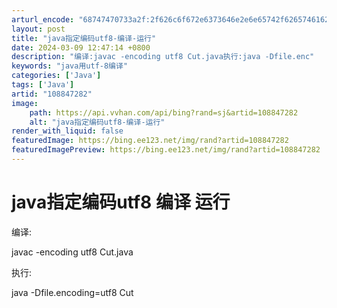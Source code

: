 ```yaml
---
arturl_encode: "68747470733a2f:2f626c6f672e6373646e2e6e65742f6265746162657272792f:61727469636c652f64657461696c732f313038383437323832"
layout: post
title: "java指定编码utf8-编译-运行"
date: 2024-03-09 12:47:14 +0800
description: "编译:javac -encoding utf8 Cut.java执行:java -Dfile.enc"
keywords: "java用utf-8编译"
categories: ['Java']
tags: ['Java']
artid: "108847282"
image:
    path: https://api.vvhan.com/api/bing?rand=sj&artid=108847282
    alt: "java指定编码utf8-编译-运行"
render_with_liquid: false
featuredImage: https://bing.ee123.net/img/rand?artid=108847282
featuredImagePreview: https://bing.ee123.net/img/rand?artid=108847282
---
```


# java指定编码utf8 编译 运行

编译:
  
javac -encoding utf8 Cut.java

执行:
  
java -Dfile.encoding=utf8 Cut